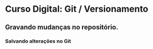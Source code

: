 # Curso Digital: Git / Versionamento

## Gravando mudanças no repositório.

### Salvando alterações no Git

